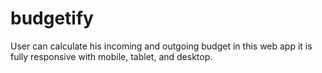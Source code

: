 # budgetify
User can calculate his incoming and outgoing budget in this web app it is fully responsive with mobile, tablet, and desktop.
